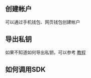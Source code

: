 ## 创建帐户

可以通过手机钱包、网页钱包创建帐户

## 导出私钥

如果不知道如何导出私钥，可以参考 [教程](https://forum.gxb.io/topic/130/gxs-移动端钱包发布-说明文档-ios审核已通过/2)

## 如何调用SDK



